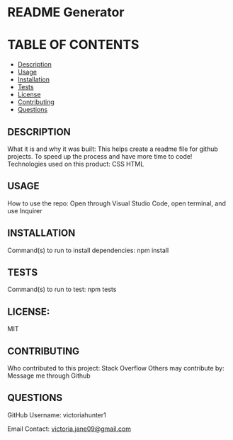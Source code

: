 
# README Generator

# TABLE OF CONTENTS

* [Description](#DESCRIPTION)
* [Usage](#USAGE)
* [Installation](#INSTALLATION)
* [Tests](#TESTS)
* [License](#LICENSE)
* [Contributing](#CONTRIBUTING)
* [Questions](#QUESTIONS)


## DESCRIPTION
  What it is and why it was built:
This helps create a readme file for github projects.
To speed up the process and have more time to code!
 Technologies used on this product:
CSS HTML

## USAGE
How to use the repo:
Open through Visual Studio Code, open terminal, and use Inquirer



## INSTALLATION
Command(s) to run to install dependencies:
npm install

## TESTS
Command(s) to run to test:
npm tests


## LICENSE:
MIT


## CONTRIBUTING
Who contributed to this project:
Stack Overflow
 Others may contribute by:
Message me through Github

## QUESTIONS
GitHub Username:
victoriahunter1

Email Contact:
victoria.jane09@gmail.com



